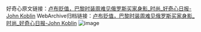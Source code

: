 好奇心原文链接：[卢布贬值，巴黎时装周难见俄罗斯买家身影_时尚_好奇心日报-John Koblin](https://www.qdaily.com/articles/5705.html)
WebArchive归档链接：[卢布贬值，巴黎时装周难见俄罗斯买家身影_时尚_好奇心日报-John Koblin](http://web.archive.org/web/20190623165348/https://www.qdaily.com/articles/5705.html)
![image](http://ww3.sinaimg.cn/large/007d5XDply1g3w8zp4r96j30u048g1kx)